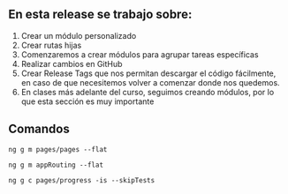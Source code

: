 ## En esta release se trabajo sobre:

1. Crear un módulo personalizado
2. Crear rutas hijas
3. Comenzaremos a crear módulos para agrupar tareas específicas
4. Realizar cambios en GitHub
5. Crear Release Tags que nos permitan descargar el código fácilmente, en caso de que necesitemos volver a comenzar donde nos quedemos.
6. En clases más adelante del curso, seguimos creando módulos, por lo que esta sección es muy importante

## Comandos

```ng g m pages/pages --flat```

```ng g m appRouting --flat```

```ng g c pages/progress -is --skipTests```

